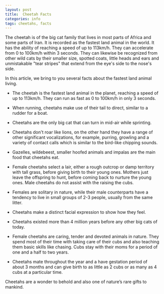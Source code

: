 ```yaml
---
layout: post
title:  Cheetah Facts
categories: info
tags: cheetahs, facts
---
```


The cheetah is of the big cat family that lives in most parts of Africa and some parts of Iran. It is recorded as the fastest land animal in the world. It has the ability of reaching a speed of up to 113km/h. They can accelerate from 0 to 100km/h within 3 seconds. They can likewise be recognized from other wild cats by their smaller size, spotted coats, little heads and ears and unmistakable "tear stripes" that extend from the eye's side to the nose's side.

In this article, we bring to you several facts about the fastest land animal living.

- The cheetah is the fastest land animal in the planet, reaching a speed of up to 113km/h. They can run as fast as 0 to 100km/h in only 3 seconds. 

- When running, cheetahs make use of their tail to direct, similar to a rudder for a boat. 

- Cheetahs are the only big cat that can turn in mid-air while sprinting.

- Cheetahs don't roar like lions, on the other hand they have a range of other significant vocalizations, for example, purring, growling and a variety of contact calls which is similar to the bird-like chipping sounds. 

- Gazelles, wildebeest, smaller hoofed animals and impalas are the main food that cheetahs eat.

- Female cheetahs select a lair, either a rough outcrop or damp territory with tall grass, before giving birth to their young ones. Mothers just leave the offspring to hunt, before coming back to nurture the young ones. Male cheetahs do not assist with the raising the cubs. 

- Females are solitary in nature, while their male counterparts have a tendency to live in small groups of 2-3 people, usually from the same litter.

- Cheetahs make a distinct facial expression to show how they feel.

- Cheetahs existed more than 4 million years before any other big cats of today.

- Female cheetahs are caring, tender and devoted animals in nature. They spend most of their time with taking care of their cubs and also teaching them basic skills like chasing. Cubs stay with their moms for a period of one and a half to two years.

- Cheetahs mate throughout the year and a have gestation period of about 3 months and can give birth to as little as 2 cubs or as many as 4 cubs at a particular time.


Cheetahs are a wonder to behold and also one of nature’s rare gifts to mankind.

